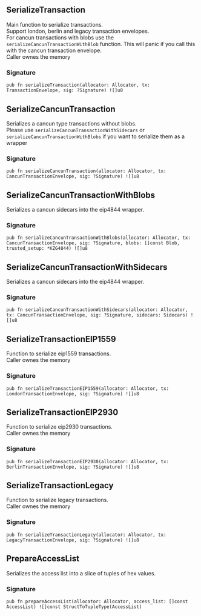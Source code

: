 ## SerializeTransaction
Main function to serialize transactions.\
Support london, berlin and legacy transaction envelopes.\
For cancun transactions with blobs use the `serializeCancunTransactionWithBlob` function. This
will panic if you call this with the cancun transaction envelope.\
Caller ownes the memory

### Signature

```zig
pub fn serializeTransaction(allocator: Allocator, tx: TransactionEnvelope, sig: ?Signature) ![]u8
```

## SerializeCancunTransaction
Serializes a cancun type transactions without blobs.\
Please use `serializeCancunTransactionWithSidecars` or
`serializeCancunTransactionWithBlobs` if you want to
serialize them as a wrapper

### Signature

```zig
pub fn serializeCancunTransaction(allocator: Allocator, tx: CancunTransactionEnvelope, sig: ?Signature) ![]u8
```

## SerializeCancunTransactionWithBlobs
Serializes a cancun sidecars into the eip4844 wrapper.

### Signature

```zig
pub fn serializeCancunTransactionWithBlobs(allocator: Allocator, tx: CancunTransactionEnvelope, sig: ?Signature, blobs: []const Blob, trusted_setup: *KZG4844) ![]u8
```

## SerializeCancunTransactionWithSidecars
Serializes a cancun sidecars into the eip4844 wrapper.

### Signature

```zig
pub fn serializeCancunTransactionWithSidecars(allocator: Allocator, tx: CancunTransactionEnvelope, sig: ?Signature, sidecars: Sidecars) ![]u8
```

## SerializeTransactionEIP1559
Function to serialize eip1559 transactions.\
Caller ownes the memory

### Signature

```zig
pub fn serializeTransactionEIP1559(allocator: Allocator, tx: LondonTransactionEnvelope, sig: ?Signature) ![]u8
```

## SerializeTransactionEIP2930
Function to serialize eip2930 transactions.\
Caller ownes the memory

### Signature

```zig
pub fn serializeTransactionEIP2930(allocator: Allocator, tx: BerlinTransactionEnvelope, sig: ?Signature) ![]u8
```

## SerializeTransactionLegacy
Function to serialize legacy transactions.\
Caller ownes the memory

### Signature

```zig
pub fn serializeTransactionLegacy(allocator: Allocator, tx: LegacyTransactionEnvelope, sig: ?Signature) ![]u8
```

## PrepareAccessList
Serializes the access list into a slice of tuples of hex values.

### Signature

```zig
pub fn prepareAccessList(allocator: Allocator, access_list: []const AccessList) ![]const StructToTupleType(AccessList)
```

